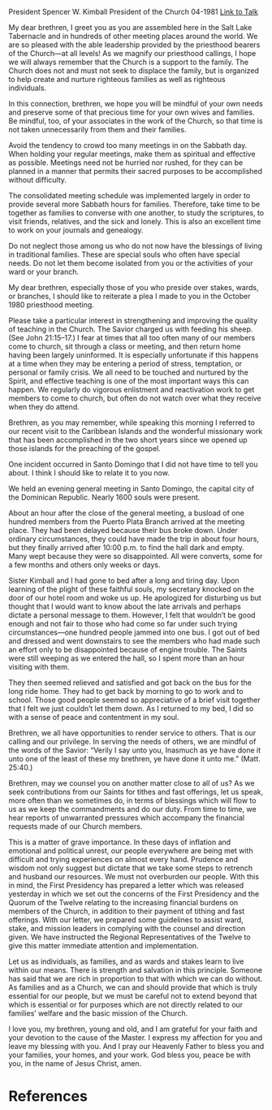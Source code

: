 President Spencer W. Kimball
President of the Church
04-1981
[Link to Talk](https://www.churchofjesuschrist.org/study/general-conference/1981/04/rendering-service-to-others?lang=eng)

My dear brethren, I greet you as you are assembled here in the Salt Lake Tabernacle and in hundreds of other meeting places around the world. We are so pleased with the able leadership provided by the priesthood bearers of the Church—at all levels! As we magnify our priesthood callings, I hope we will always remember that the Church is a support to the family. The Church does not and must not seek to displace the family, but is organized to help create and nurture righteous families as well as righteous individuals.

In this connection, brethren, we hope you will be mindful of your own needs and preserve some of that precious time for your own wives and families. Be mindful, too, of your associates in the work of the Church, so that time is not taken unnecessarily from them and their families.

Avoid the tendency to crowd too many meetings in on the Sabbath day. When holding your regular meetings, make them as spiritual and effective as possible. Meetings need not be hurried nor rushed, for they can be planned in a manner that permits their sacred purposes to be accomplished without difficulty.

The consolidated meeting schedule was implemented largely in order to provide several more Sabbath hours for families. Therefore, take time to be together as families to converse with one another, to study the scriptures, to visit friends, relatives, and the sick and lonely. This is also an excellent time to work on your journals and genealogy.

Do not neglect those among us who do not now have the blessings of living in traditional families. These are special souls who often have special needs. Do not let them become isolated from you or the activities of your ward or your branch.

My dear brethren, especially those of you who preside over stakes, wards, or branches, I should like to reiterate a plea I made to you in the October 1980 priesthood meeting.

Please take a particular interest in strengthening and improving the quality of teaching in the Church. The Savior charged us with feeding his sheep. (See John 21:15–17.) I fear at times that all too often many of our members come to church, sit through a class or meeting, and then return home having been largely uninformed. It is especially unfortunate if this happens at a time when they may be entering a period of stress, temptation, or personal or family crisis. We all need to be touched and nurtured by the Spirit, and effective teaching is one of the most important ways this can happen. We regularly do vigorous enlistment and reactivation work to get members to come to church, but often do not watch over what they receive when they do attend.

Brethren, as you may remember, while speaking this morning I referred to our recent visit to the Caribbean Islands and the wonderful missionary work that has been accomplished in the two short years since we opened up those islands for the preaching of the gospel.

One incident occurred in Santo Domingo that I did not have time to tell you about. I think I should like to relate it to you now.

We held an evening general meeting in Santo Domingo, the capital city of the Dominican Republic. Nearly 1600 souls were present.

About an hour after the close of the general meeting, a busload of one hundred members from the Puerto Plata Branch arrived at the meeting place. They had been delayed because their bus broke down. Under ordinary circumstances, they could have made the trip in about four hours, but they finally arrived after 10:00 p.m. to find the hall dark and empty. Many wept because they were so disappointed. All were converts, some for a few months and others only weeks or days.

Sister Kimball and I had gone to bed after a long and tiring day. Upon learning of the plight of these faithful souls, my secretary knocked on the door of our hotel room and woke us up. He apologized for disturbing us but thought that I would want to know about the late arrivals and perhaps dictate a personal message to them. However, I felt that wouldn’t be good enough and not fair to those who had come so far under such trying circumstances—one hundred people jammed into one bus. I got out of bed and dressed and went downstairs to see the members who had made such an effort only to be disappointed because of engine trouble. The Saints were still weeping as we entered the hall, so I spent more than an hour visiting with them.

They then seemed relieved and satisfied and got back on the bus for the long ride home. They had to get back by morning to go to work and to school. Those good people seemed so appreciative of a brief visit together that I felt we just couldn’t let them down. As I returned to my bed, I did so with a sense of peace and contentment in my soul.

Brethren, we all have opportunities to render service to others. That is our calling and our privilege. In serving the needs of others, we are mindful of the words of the Savior: “Verily I say unto you, Inasmuch as ye have done it unto one of the least of these my brethren, ye have done it unto me.” (Matt. 25:40.)

Brethren, may we counsel you on another matter close to all of us? As we seek contributions from our Saints for tithes and fast offerings, let us speak, more often than we sometimes do, in terms of blessings which will flow to us as we keep the commandments and do our duty. From time to time, we hear reports of unwarranted pressures which accompany the financial requests made of our Church members.

This is a matter of grave importance. In these days of inflation and emotional and political unrest, our people everywhere are being met with difficult and trying experiences on almost every hand. Prudence and wisdom not only suggest but dictate that we take some steps to retrench and husband our resources. We must not overburden our people. With this in mind, the First Presidency has prepared a letter which was released yesterday in which we set out the concerns of the First Presidency and the Quorum of the Twelve relating to the increasing financial burdens on members of the Church, in addition to their payment of tithing and fast offerings. With our letter, we prepared some guidelines to assist ward, stake, and mission leaders in complying with the counsel and direction given. We have instructed the Regional Representatives of the Twelve to give this matter immediate attention and implementation.

Let us as individuals, as families, and as wards and stakes learn to live within our means. There is strength and salvation in this principle. Someone has said that we are rich in proportion to that with which we can do without. As families and as a Church, we can and should provide that which is truly essential for our people, but we must be careful not to extend beyond that which is essential or for purposes which are not directly related to our families’ welfare and the basic mission of the Church.

I love you, my brethren, young and old, and I am grateful for your faith and your devotion to the cause of the Master. I express my affection for you and leave my blessing with you. And I pray our Heavenly Father to bless you and your families, your homes, and your work. God bless you, peace be with you, in the name of Jesus Christ, amen.

# References
